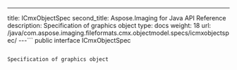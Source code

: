 ---
title: ICmxObjectSpec
second_title: Aspose.Imaging for Java API Reference
description: Specification of graphics object
type: docs
weight: 18
url: /java/com.aspose.imaging.fileformats.cmx.objectmodel.specs/icmxobjectspec/
---```
public interface ICmxObjectSpec
```

Specification of graphics object
